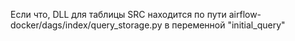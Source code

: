 Если что, DLL для таблицы SRC находится по пути airflow-docker/dags/index/query_storage.py
в переменной "initial_query"
